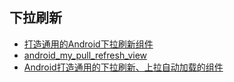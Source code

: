 ## 下拉刷新

* [打造通用的Android下拉刷新组件](打造通用的Android下拉刷新组件.md)
* [android_my_pull_refresh_view](android_my_pull_refresh_view.md)
* [Android打造通用的下拉刷新、上拉自动加载的组件](Android打造通用的下拉刷新、上拉自动加载的组件.md)
